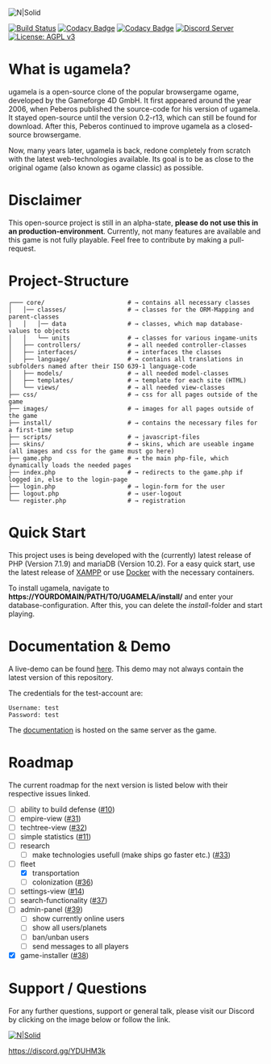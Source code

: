 ![N|Solid](https://mamen.at/ugamela/images/logo.png)

[![Build Status](https://travis-ci.org/mamen/ugamela.svg?branch=master)](https://travis-ci.org/mamen/ugamela)
[![Codacy Badge](https://api.codacy.com/project/badge/Grade/4d0fb3f129a8413e820144e6fba280e1)](https://www.codacy.com/app/mamen/ugamela?utm_source=github.com&amp;utm_medium=referral&amp;utm_content=mamen/ugamela&amp;utm_campaign=Badge_Grade)
[![Codacy Badge](https://api.codacy.com/project/badge/Coverage/4d0fb3f129a8413e820144e6fba280e1)](https://www.codacy.com/app/mamen/ugamela?utm_source=github.com&amp;utm_medium=referral&amp;utm_content=mamen/ugamela&amp;utm_campaign=Badge_Coverage)
[![Discord Server](https://discordapp.com/api/guilds/339129999082913794/embed.png)](https://discord.gg/YDUHM3k)
[![License: AGPL v3](https://img.shields.io/badge/License-AGPL%20v3-blue.svg)](./LICENSE)

# What is ugamela?

ugamela is a open-source clone of the popular browsergame ogame, developed by the Gameforge 4D GmbH. It first appeared around the year 2006, when Peberos published the source-code for his version of ugamela. It stayed open-source until the version 0.2-r13, which can still be found for download. After this, Peberos continued to improve ugamela as a closed-source browsergame.

Now, many years later, ugamela is back, redone completely from scratch with the latest web-technologies available. Its goal is to be as close to the original ogame (also known as ogame classic) as possible.

# Disclaimer

This open-source project is still in an alpha-state, **please do not use this in an production-environment**. Currently, not many features are available and this game is not fully playable. Feel free to contribute by making a pull-request.

# Project-Structure

```shell
┌─── core/                       # → contains all necessary classes
│   │── classes/                 # → classes for the ORM-Mapping and parent-classes
│   │   │── data                 # → classes, which map database-values to objects
│   │   └── units                # → classes for various ingame-units
│   ├── controllers/             # → all needed controller-classes
│   ├── interfaces/              # → interfaces the classes
│   ├── language/                # → contains all translations in subfolders named after their ISO 639-1 language-code
│   ├── models/                  # → all needed model-classes
│   ├── templates/               # → template for each site (HTML)
│   └── views/                   # → all needed view-classes
├── css/                         # → css for all pages outside of the game
├── images/                      # → images for all pages outside of the game
├── install/                     # → contains the necessary files for a first-time setup
├── scripts/                     # → javascript-files
├── skins/                       # → skins, which are useable ingame (all images and css for the game must go here)
├── game.php                     # → the main php-file, which dynamically loads the needed pages
├── index.php                    # → redirects to the game.php if logged in, else to the login-page
├── login.php                    # → login-form for the user
├── logout.php                   # → user-logout
└── register.php                 # → registration
```

# Quick Start

This project uses is being developed with the (currently) latest release of PHP (Version 7.1.9) and mariaDB (Version 10.2). For a easy quick start, use the latest release of [XAMPP](https://www.apachefriends.org/de/download.html) or use [Docker](https://www.docker.com) with the necessary containers.

To install ugamela, navigate to **https://YOURDOMAIN/PATH/TO/UGAMELA/install/** and enter your database-configuration. After this, you can delete the *install*-folder and start playing.

# Documentation & Demo

A live-demo can be found [here](https://ugamela.mamen.at). This demo may not always contain the latest version of this repository.

The credentials for the test-account are:

```
Username: test
Password: test
```

The [documentation](https://ugamela.mamen.at/docs) is hosted on the same server as the game.

# Roadmap

The current roadmap for the next version is listed below with their respective issues linked.

* [ ] ability to build defense ([#10](https://github.com/mamen/ugamela/issues/10))
* [ ] empire-view ([#31](https://github.com/mamen/ugamela/issues/31))
* [ ] techtree-view ([#32](https://github.com/mamen/ugamela/issues/32))
* [ ] simple statistics ([#11](https://github.com/mamen/ugamela/issues/11))
* [ ] research
    - [ ] make technologies usefull (make ships go faster etc.) ([#33](https://github.com/mamen/ugamela/issues/33))
* [ ] fleet
    - [X] transportation
    - [ ] colonization ([#36](https://github.com/mamen/ugamela/issues/36))
* [ ] settings-view ([#14](https://github.com/mamen/ugamela/issues/14))
* [ ] search-functionality ([#37](https://github.com/mamen/ugamela/issues/37))
* [ ] admin-panel ([#39](https://github.com/mamen/ugamela/issues/39))
    - [ ] show currently online users
    - [ ] show all users/planets
    - [ ] ban/unban users
    - [ ] send messages to all players
* [X] game-installer ([#38](https://github.com/mamen/ugamela/issues/38))

# Support / Questions

For any further questions, support or general talk, please visit our Discord by clicking on the image below or follow the link.

[![N|Solid](https://t5.rbxcdn.com/18108a5641ff1becc8dfa20aed634d1f)](https://discord.gg/YDUHM3k)

https://discord.gg/YDUHM3k
